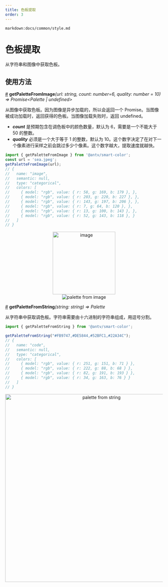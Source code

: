 ```yaml
---
title: 色板提取
order: 3
---
```


`markdown:docs/common/style.md`



# 色板提取

从字符串和图像中获取色板。

## 使用方法

<a name="getPaletteFromImage" href="#getPaletteFromImage">#</a> **getPaletteFromImage**<i>(url: string, count: number=6, quality: number = 10) => Promise<Palette | undefined></i>

从图像中获取色板。因为图像是异步加载的，所以会返回一个 Promise。当图像被成功加载时，返回获得的色板。当图像加载失败时，返回 undefined。

* ***count*** 是预期包含在调色板中的颜色数量，默认为 6，需要是一个不能大于 50 的整数。
* ***quality*** 必须是一个大于等于 1 的整数，默认为 10。这个数字决定了在对下一个像素进行采样之前会跳过多少个像素。这个数字越大，提取速度就越快。

```ts
import { getPaletteFromImage } from '@antv/smart-color';
const url = 'sea.jpeg';
getPaletteFromImage(url);
// {
//   name: "image",
//   semantic: null,
//   type: "categorical",
//   colors: [
//     { model: "rgb", value: { r: 58, g: 169, b: 179 }, },
//     { model: "rgb", value: { r: 203, g: 220, b: 227 }, },
//     { model: "rgb", value: { r: 143, g: 197, b: 206 }, },
//     { model: "rgb", value: { r: 7, g: 64, b: 120 }, },
//     { model: "rgb", value: { r: 13, g: 100, b: 143 }, },
//     { model: "rgb", value: { r: 52, g: 143, b: 118 }, }
//   ]
// }
```

<div align="center">
  <img height=200 src="https://gw.alipayobjects.com/zos/antfincdn/cPwfiqSLlk/sea.jpeg" alt=" image">
</div>
<div align="center">
  <img src="https://gw.alipayobjects.com/zos/antfincdn/MI9uOb1ImE/jieping2021-07-01%252520xiawu5.18.28.png" alt="palette from image">
</div>


<a name="getPaletteFromString" href="#getPaletteFromString">#</a> **getPaletteFromString**<i>(string: string) => Palette</i>

从字符串中获取调色板。字符串需要由十六进制的字符串组成，用逗号分割。

```ts
import { getPaletteFromString } from '@antv/smart-color';

getPaletteFromString("#FB9747,#DE5844,#52BFC1,#22A34C");
// {
//   name: "code",
//   semantic: null,
//   type: "categorical",
//   colors: [
//     { model: "rgb", value: { r: 251, g: 151, b: 71 } },
//     { model: "rgb", value: { r: 222, g: 88, b: 68 } },
//     { model: "rgb", value: { r: 82, g: 191, b: 193 } },
//     { model: "rgb", value: { r: 34, g: 163, b: 76 } }
//   ]
// }
```

<div align="center">
  <img src="https://gw.alipayobjects.com/zos/antfincdn/Mun96I6Wlc/jieping2021-07-01%252520xiawu5.57.35.png" alt="palette from string" width=600>
</div>


